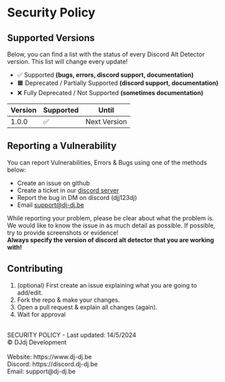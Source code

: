 # Security Policy

## Supported Versions
Below, you can find a list with the status of every Discord Alt Detector version. This list will change every update!

- ✅ Supported **(bugs, errors, discord support, documentation)**
- 🟧 Deprecated / Partially Supported **(discord support, documentation)**
- ❌ Fully Deprecated / Not Supported **(sometimes documentation)**

| Version   | Supported | Until                       |
|-----------|-----------|-----------------------------|
| 1.0.0     | ✅        | Next Version                |

## Reporting a Vulnerability

You can report Vulnerabilities, Errors & Bugs using one of the methods below:
- Create an issue on github
- Create a ticket in our [discord server](https://discord.dj-dj.be)
- Report the bug in DM on discord (djj123dj)
- Email [support@dj-dj.be](mailto:support@dj-dj.be)

While reporting your problem, please be clear about what the problem is.
We would like to know the issue in as much detail as possible.
If possible, try to provide screenshots or evidence!<br>
**Always specify the version of discord alt detector that you are working with!**

## Contributing
1. (optional) First create an issue explaining what you are going to add/edit.
2. Fork the repo & make your changes.
3. Open a pull request & explain all changes (again).
4. Wait for approval

<br>
SECURITY POLICY - Last updated: 14/5/2024<br>
© DJdj Development<br><br>
Website: https://www.dj-dj.be <br>
Discord: https://discord.dj-dj.be <br>
Email: support@dj-dj.be